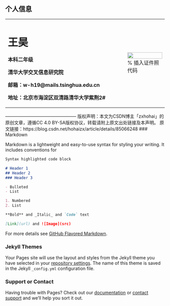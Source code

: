 ## 个人信息

<table border="0">
  <tr>
    <td width="75%">
      <h1>王昊</h1>
      <p><b>本科二年级</b></p>
      <p><b>清华大学交叉信息研究院</b></p>
      <p><b>邮箱：w-h19@mails.tsinghua.edu.cn</b></p>
      <p><b>地址：北京市海淀区双清路清华大学紫荆2#</b></p>
    </td>
    <td width="25%">
      <img src="/zhengjianzhao.jpg" width="100%">      % 插入证件照代码
    </td>
  </tr>
</table>
————————————————
版权声明：本文为CSDN博主「zxhohai」的原创文章，遵循CC 4.0 BY-SA版权协议，转载请附上原文出处链接及本声明。
原文链接：https://blog.csdn.net/hohaizx/article/details/85066248
### Markdown

Markdown is a lightweight and easy-to-use syntax for styling your writing. It includes conventions for

```markdown
Syntax highlighted code block

# Header 1
## Header 2
### Header 3

- Bulleted
- List

1. Numbered
2. List

**Bold** and _Italic_ and `Code` text

[Link](url) and ![Image](src)
```

For more details see [GitHub Flavored Markdown](https://guides.github.com/features/mastering-markdown/).

### Jekyll Themes

Your Pages site will use the layout and styles from the Jekyll theme you have selected in your [repository settings](https://github.com/wanghao-create/wanghao-create.github.io/settings/pages). The name of this theme is saved in the Jekyll `_config.yml` configuration file.

### Support or Contact

Having trouble with Pages? Check out our [documentation](https://docs.github.com/categories/github-pages-basics/) or [contact support](https://support.github.com/contact) and we’ll help you sort it out.
